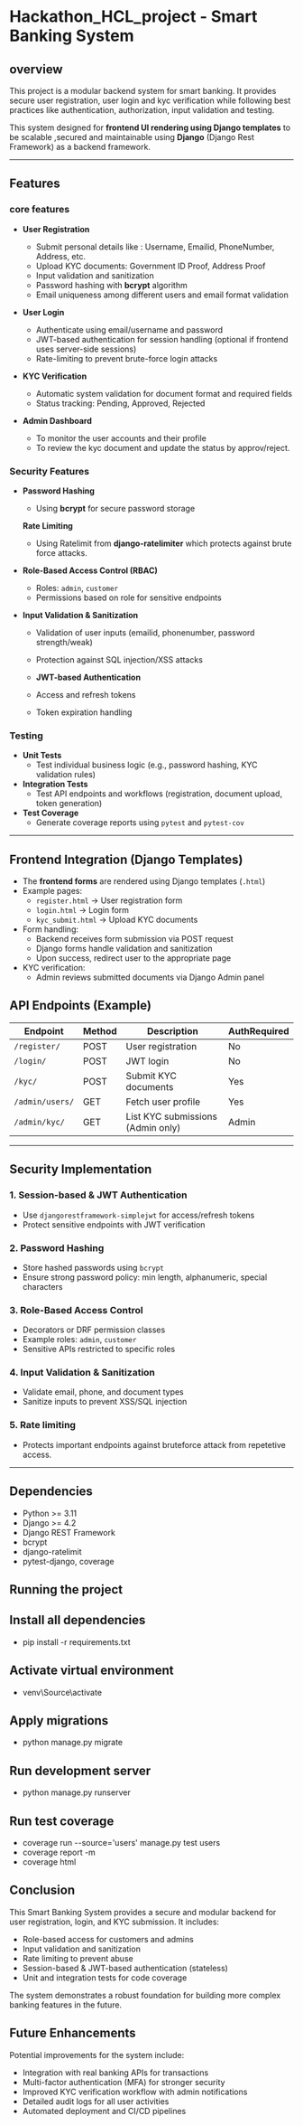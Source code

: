 # Hackathon_HCL_project - Smart Banking System

## overview
This project is a modular backend system for smart banking. It provides secure user registration, user login  and kyc verification while following best practices like authentication, authorization, input validation and testing.

This system designed  for **frontend UI rendering using Django templates** to be scalable ,secured and maintainable using **Django** (Django Rest Framework) as a backend framework.

--- 

## Features

### **core features**
- **User Registration**
    - Submit personal details like : Username, Emailid, PhoneNumber, Address, etc.
    - Upload KYC documents: Government ID Proof, Address Proof 
    - Input validation and sanitization
    - Password hashing with **bcrypt** algorithm
    - Email uniqueness among different users and email format validation

- **User Login**
  - Authenticate using email/username and password
  - JWT-based authentication for session handling (optional if frontend uses server-side sessions)
  - Rate-limiting to prevent brute-force login attacks

- **KYC Verification**
    - Automatic system validation for document format and required fields
    - Status tracking: Pending, Approved, Rejected

- **Admin Dashboard**
    - To monitor the user accounts and their profile
    - To review the kyc document and update the status by approv/reject.

### **Security Features**

- **Password Hashing**
  - Using **bcrypt** for secure password storage

  **Rate Limiting**
  - Using Ratelimit from **django-ratelimiter** which protects against brute force attacks.

- **Role-Based Access Control (RBAC)**
  - Roles: `admin`, `customer`
  - Permissions based on role for sensitive endpoints

- **Input Validation & Sanitization**
  - Validation of user inputs (emailid, phonenumber, password strength/weak)
  - Protection against SQL injection/XSS attacks

  - **JWT-based Authentication**
  - Access and refresh tokens
  - Token expiration handling

### **Testing**
- **Unit Tests**
  - Test individual business logic (e.g., password hashing, KYC validation rules)
- **Integration Tests**
  - Test API endpoints and workflows (registration, document upload, token generation)
- **Test Coverage**
  - Generate coverage reports using `pytest` and `pytest-cov`

---

## Frontend Integration (Django Templates)

- The **frontend forms** are rendered using Django templates (`.html`)  
- Example pages:
  - `register.html` → User registration form
  - `login.html` → Login form
  - `kyc_submit.html` → Upload KYC documents
- Form handling:
  - Backend receives form submission via POST request
  - Django forms handle validation and sanitization
  - Upon success, redirect user to the appropriate page
- KYC verification:
  - Admin reviews submitted documents via Django Admin panel

## API Endpoints (Example)

| Endpoint                      | Method | Description                             | AuthRequired |
|-------------------------------|--------|-----------------------------------------|--------------|
| `/register/`            | POST   | User registration                       |No            |
| `/login/`               | POST   | JWT login                               |No            |
| `/kyc/`                 | POST   | Submit KYC documents                    |Yes           |
| `/admin/users/`             | GET    | Fetch user profile                      |Yes           |
| `/admin/kyc/`           | GET    | List KYC submissions (Admin only)       |Admin         |

---

## Security Implementation

### 1. Session-based & JWT Authentication
- Use `djangorestframework-simplejwt` for access/refresh tokens
- Protect sensitive endpoints with JWT verification

### 2. Password Hashing
- Store hashed passwords using `bcrypt`
- Ensure strong password policy: min length, alphanumeric, special characters

### 3. Role-Based Access Control
- Decorators or DRF permission classes
- Example roles: `admin`, `customer`
- Sensitive APIs restricted to specific roles

### 4. Input Validation & Sanitization
- Validate email, phone, and document types
- Sanitize inputs to prevent XSS/SQL injection

### 5. Rate limiting
 - Protects important endpoints against bruteforce attack from repetetive access.

---

## Dependencies
- Python >= 3.11
- Django >= 4.2
- Django REST Framework
- bcrypt
- django-ratelimit
- pytest-django, coverage

## Running the project

## Install all dependencies
- pip install -r requirements.txt

## Activate virtual environment
- venv\Source\activate

## Apply migrations
- python manage.py migrate

## Run development server
- python manage.py runserver

## Run test coverage
 - coverage run --source='users' manage.py test users
 - coverage report -m
 - coverage html

## Conclusion

This Smart Banking System provides a secure and modular backend for user registration, login, and KYC submission. It includes:

- Role-based access for customers and admins
- Input validation and sanitization
- Rate limiting to prevent abuse
- Session-based & JWT-based authentication (stateless)
- Unit and integration tests for code coverage

The system demonstrates a robust foundation for building more complex banking features in the future.

## Future Enhancements

Potential improvements for the system include:

- Integration with real banking APIs for transactions
- Multi-factor authentication (MFA) for stronger security
- Improved KYC verification workflow with admin notifications
- Detailed audit logs for all user activities
- Automated deployment and CI/CD pipelines
